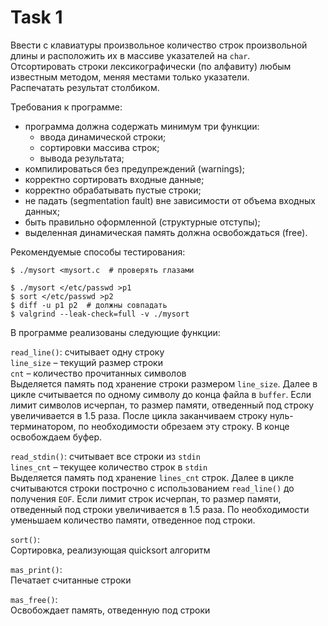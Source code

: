 # Task 1

Ввести с клавиатуры произвольное количество строк произвольной длины и расположить их в массиве указателей на `char`. <br>
Отсортировать строки лексикографически (по алфавиту) любым известным методом, меняя местами только указатели. <br>
Распечатать результат столбиком.

Требования к программе: 
- программа должна содержать минимум три функции: 
    - ввода динамической строки;
    - сортировки массива строк; 
    - вывода результата;
- компилироваться без предупреждений (warnings);
- корректно сортировать входные данные;
- корректно обрабатывать пустые строки;
- не падать (segmentation fault) вне зависимости от объема входных данных;
- быть правильно оформленной (структурные отступы);
- выделенная динамическая память должна освобождаться (free).

Рекомендуемые способы тестирования:

```shell
$ ./mysort <mysort.c  # проверять глазами

$ ./mysort </etc/passwd >p1
$ sort </etc/passwd >p2
$ diff -u p1 p2  # должны совпадать
$ valgrind --leak-check=full -v ./mysort
```

В программе реализованы следующие функции:

`read_line()`: считывает одну строку <br>
`line_size` – текущий размер строки <br>
`cnt` – количество прочитанных символов <br>
Выделяется память под хранение строки размером `line_size`.
Далее в цикле считывается по одному символу до конца файла в `buffer`.
Если лимит символов исчерпан, то размер памяти, отведенный под строку увеличивается в 1.5 раза.
После цикла заканчиваем строку нуль-терминатором, по необходимости обрезаем эту строку. В конце освобождаем буфер.

`read_stdin()`: считывает все строки из `stdin` <br>
`lines_cnt` – текущее количество строк в `stdin` <br>
Выделяется память под хранение `lines_cnt` строк. Далее в цикле считываются строки построчно с использованием `read_line()` до получения `EOF`. Если лимит строк исчерпан, то размер памяти, отведенный под строки увеличивается в 1.5 раза. По необходимости уменьшаем количество памяти, отведенное под строки.

`sort()`: <br>
Сортировка, реализующая quicksort алгоритм

`mas_print()`: <br>
Печатает считанные строки

`mas_free()`: <br>
Освобождает память, отведенную под строки






